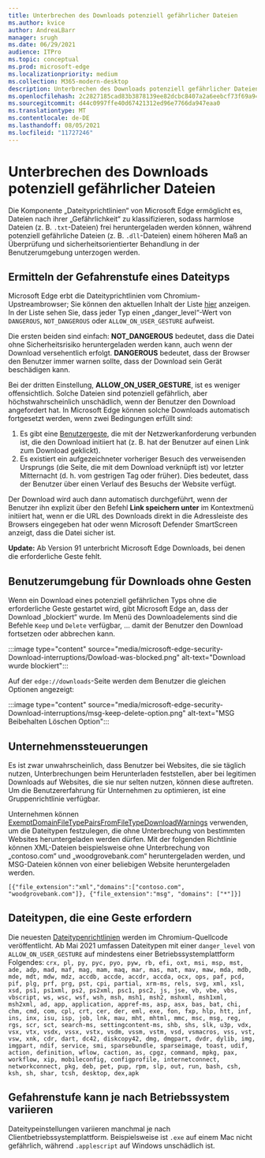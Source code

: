 ```yaml
---
title: Unterbrechen des Downloads potenziell gefährlicher Dateien
ms.author: kvice
author: AndreaLBarr
manager: srugh
ms.date: 06/29/2021
audience: ITPro
ms.topic: conceptual
ms.prod: microsoft-edge
ms.localizationpriority: medium
ms.collection: M365-modern-desktop
description: Unterbrechen des Downloads potenziell gefährlicher Dateien
ms.openlocfilehash: 2c2827185cad83b3878139ee82dcbc8407a2a6eebcf73f69a9481430c29f3db9
ms.sourcegitcommit: d44c0997ffe40d67421312ed96e7766da947eaa0
ms.translationtype: MT
ms.contentlocale: de-DE
ms.lasthandoff: 08/05/2021
ms.locfileid: "11727246"
---
```

# <a name="interrupting-downloads-of-potentially-dangerous-files"></a>Unterbrechen des Downloads potenziell gefährlicher Dateien

Die Komponente „Dateityprichtlinien“ von Microsoft Edge ermöglicht es, Dateien nach ihrer „Gefährlichkeit“ zu klassifizieren, sodass harmlose Dateien (z. B. `.txt`-Dateien) frei heruntergeladen werden können, während potenziell gefährliche Dateien (z. B. `.dll`-Dateien) einem höheren Maß an Überprüfung und sicherheitsorientierter Behandlung in der Benutzerumgebung unterzogen werden.

## <a name="determining-the-danger-level-of-a-file-type"></a>Ermitteln der Gefahrenstufe eines Dateityps

Microsoft Edge erbt die Dateityprichtlinien vom Chromium-Upstreambrowser; Sie können den aktuellen Inhalt der Liste [hier](https://source.chromium.org/chromium/chromium/src/+/main:components/safe_browsing/core/resources/download_file_types.asciipb) anzeigen. In der Liste sehen Sie, dass jeder Typ einen „danger_level“-Wert von `DANGEROUS`, `NOT_DANGEROUS` oder `ALLOW_ON_USER_GESTURE` aufweist.

Die ersten beiden sind einfach: **NOT_DANGEROUS** bedeutet, dass die Datei ohne Sicherheitsrisiko heruntergeladen werden kann, auch wenn der Download versehentlich erfolgt. **DANGEROUS** bedeutet, dass der Browser den Benutzer immer warnen sollte, dass der Download sein Gerät beschädigen kann.

Bei der dritten Einstellung, **ALLOW_ON_USER_GESTURE**, ist es weniger offensichtlich. Solche Dateien sind potenziell gefährlich, aber höchstwahrscheinlich unschädlich, wenn der Benutzer den Download angefordert hat. In Microsoft Edge können solche Downloads automatisch fortgesetzt werden, wenn zwei Bedingungen erfüllt sind:

1. Es gibt eine [Benutzergeste](https://textslashplain.com/2020/05/18/browser-basics-user-gestures/), die mit der Netzwerkanforderung verbunden ist, die den Download initiiert hat (z. B. hat der Benutzer auf einen Link zum Download geklickt).
2. Es existiert ein aufgezeichneter vorheriger Besuch des verweisenden Ursprungs (die Seite, die mit dem Download verknüpft ist) vor letzter Mitternacht (d. h. vom gestrigen Tag oder früher). Dies bedeutet, dass der Benutzer über einen Verlauf des Besuchs der Website verfügt.

Der Download wird auch dann automatisch durchgeführt, wenn der Benutzer ihn explizit über den Befehl **Link speichern unter** im Kontextmenü initiiert hat, wenn er die URL des Downloads direkt in die Adressleiste des Browsers eingegeben hat oder wenn Microsoft Defender SmartScreen anzeigt, dass die Datei sicher ist.

**Update:** Ab Version 91 unterbricht Microsoft Edge Downloads, bei denen die erforderliche Geste fehlt.

## <a name="user-experience-for-downloads-lacking-gestures"></a>Benutzerumgebung für Downloads ohne Gesten

Wenn ein Download eines potenziell gefährlichen Typs ohne die erforderliche Geste gestartet wird, gibt Microsoft Edge an, dass der Download „blockiert“ wurde. Im Menü des Downloadelements sind die Befehle `Keep` und `Delete` verfügbar, ... damit der Benutzer den Download fortsetzen oder abbrechen kann.

:::image type="content" source="media/microsoft-edge-security-Download-interruptions/Dowload-was-blocked.png" alt-text="Download wurde blockiert":::

Auf der `edge://downloads`-Seite werden dem Benutzer die gleichen Optionen angezeigt:

:::image type="content" source="media/microsoft-edge-security-Download-interruptions/msg-keep-delete-option.png" alt-text="MSG Beibehalten Löschen Option":::

## <a name="enterprise-controls"></a>Unternehmenssteuerungen

Es ist zwar unwahrscheinlich, dass Benutzer bei Websites, die sie täglich nutzen, Unterbrechungen beim Herunterladen feststellen, aber bei legitimen Downloads auf Websites, die sie nur selten nutzen, können diese auftreten. Um die Benutzererfahrung für Unternehmen zu optimieren, ist eine Gruppenrichtlinie verfügbar.

Unternehmen können [ExemptDomainFileTypePairsFromFileTypeDownloadWarnings](/deployedge/microsoft-edge-policies#exemptdomainfiletypepairsfromfiletypedownloadwarnings) verwenden, um die Dateitypen festzulegen, die ohne Unterbrechung von bestimmten Websites heruntergeladen werden dürfen. Mit der folgenden Richtlinie können XML-Dateien beispielsweise ohne Unterbrechung von „contoso.com“ und „woodgrovebank.com“ heruntergeladen werden, und MSG-Dateien können von einer beliebigen Website heruntergeladen werden.

`[{"file_extension":"xml","domains":["contoso.com", "woodgrovebank.com"]},
{"file_extension":"msg", "domains": ["*"]}]`

## <a name="file-types-requiring-a-gesture"></a>Dateitypen, die eine Geste erfordern

Die neuesten [Dateitypenrichtlinien](https://source.chromium.org/chromium/chromium/src/+/main:components/safe_browsing/core/resources/download_file_types.asciipb) werden im Chromium-Quellcode veröffentlicht. Ab Mai 2021 umfassen Dateitypen mit einer `danger_level` von `ALLOW_ON_USER_GESTURE` auf mindestens einer Betriebssystemplattform Folgendes:
`crx, pl, py, pyc, pyo, pyw, rb, efi, oxt, msi, msp, mst, ade, adp, mad, maf, mag, mam, maq, mar, mas, mat, mav, maw, mda, mdb, mde, mdt, mdw, mdz, accdb, accde, accdr, accda, ocx, ops, paf, pcd, pif, plg, prf, prg, pst, cpi, partial, xrm-ms, rels, svg, xml, xsl, xsd, ps1, ps1xml, ps2, ps2xml, psc1, psc2, js, jse, vb, vbe, vbs, vbscript, ws, wsc, wsf, wsh, msh, msh1, msh2, mshxml, msh1xml, msh2xml, ad, app, application, appref-ms, asp, asx, bas, bat, chi, chm, cmd, com, cpl, crt, cer, der, eml, exe, fon, fxp, hlp, htt, inf, ins, inx, isu, isp, job, lnk, mau, mht, mhtml, mmc, msc, msg, reg, rgs, scr, sct, search-ms, settingcontent-ms, shb, shs, slk, u3p, vdx, vsx, vtx, vsdx, vssx, vstx, vsdm, vssm, vstm, vsd, vsmacros, vss, vst, vsw, xnk, cdr, dart, dc42, diskcopy42, dmg, dmgpart, dvdr, dylib, img, imgpart, ndif, service, smi, sparsebundle, sparseimage, toast, udif, action, definition, wflow, caction, as, cpgz, command, mpkg, pax, workflow, xip, mobileconfig, configprofile, internetconnect, networkconnect, pkg, deb, pet, pup, rpm, slp, out, run, bash, csh, ksh, sh, shar, tcsh, desktop, dex,apk`

## <a name="danger-level-may-vary-by-operating-system"></a>Gefahrenstufe kann je nach Betriebssystem variieren

Dateitypeinstellungen variieren manchmal je nach Clientbetriebssystemplattform. Beispielsweise ist `.exe` auf einem Mac nicht gefährlich, während `.applescript` auf Windows unschädlich ist.
